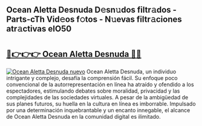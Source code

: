 ## Ocean Aletta Desnuda D𝚎sn𝚞dos filtr𝚊dos - Parts-cTh Vid𝚎os f𝚘tos - N𝚞evas filtr𝚊ciones atr𝚊ctivas eIO50

# <h2><a href="http://mb49xpi.tromn.icu/?c=Ocean+Aletta+Desnuda">🔗👉👉👉 Ocean Aletta Desnuda 🔗🔗</a></h2>

[![Ocean Aletta Desnuda nuevo](https://i.imgur.com/pEAQMta.gif)](http://mb49xpi.tromn.icu/?c=Ocean+Aletta+Desnuda)
Ocean Aletta Desnuda, un individuo intrigante y complejo, desafía la comprensión fácil. Su enfoque poco convencional de la autorrepresentación en línea ha atraído y ofendido a los espectadores, estimulando debates sobre moralidad, privacidad y las complejidades de las sociedades virtuales. A pesar de la ambigüedad de sus planes futuros, su huella en la cultura en línea es imborrable. Impulsado por una determinación inquebrantable y un encanto innegable, el alcance de Ocean Aletta Desnuda en la comunidad digital es ilimitado.
